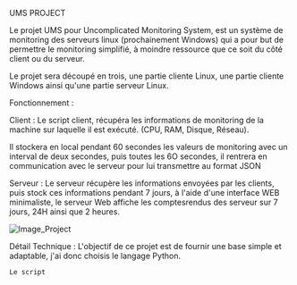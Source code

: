 UMS PROJECT 

Le projet UMS pour Uncomplicated Monitoring System, est un système de monitoring des serveurs linux (prochainement Windows) qui a pour but de permettre le monitoring simplifié, à moindre ressource que ce soit du côté client ou du serveur.


Le projet sera découpé en trois, une partie cliente Linux, une partie cliente Windows ainsi qu'une partie serveur Linux.


Fonctionnement : 

Client :
  Le script client, récupéra les informations de monitoring de la machine sur laquelle il est exécuté. (CPU, RAM, Disque, Réseau).

  Il stockera en local pendant 60 secondes les valeurs de monitoring avec un interval de deux secondes, puis toutes les 6O secondes, il rentrera en communication avec le serveur pour lui transmettre au format JSON

Serveur :
  Le serveur récupère les informations envoyées par les clients, puis stock ces informations pendant 7 jours, à l'aide d'une interface WEB minimaliste, le serveur Web affiche les comptesrendus des serveur sur 7 jours, 24H ainsi que 2 heures.

  
![Image_Project](https://github.com/BaguetteTropCuite/UMS/assets/70807468/31ccc04a-3943-4fbb-bd51-04d7372b2865)



  Détail Technique : 
    L'objectif de ce projet est de fournir une base simple et adaptable, j'ai donc choisis le langage Python.

    Le script 
